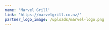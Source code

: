 ```yaml
---
name: 'Marvel Grill'
link: 'https://marvelgrill.co.nz/'
partner_logo_image: /uploads/marvel-logo.png
---
```

